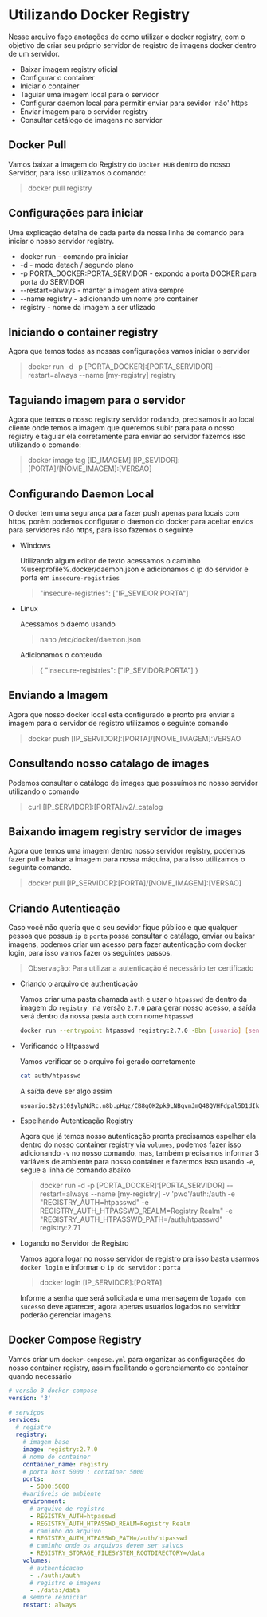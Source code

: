 # Utilizando Docker Registry

Nesse arquivo faço anotações de como utilizar o docker registry, com o objetivo de criar seu próprio servidor de registro de imagens docker dentro de um servidor.

- Baixar imagem registry oficial
- Configurar o container
- Iniciar o container
- Taguiar uma imagem local para o servidor
- Configurar daemon local para permitir enviar para sevidor 'não' https
- Enviar imagem para o servidor registry
- Consultar catálogo de imagens no servidor

## Docker Pull
Vamos baixar a imagem do Registry do ``Docker HUB`` dentro do nosso Servidor, para isso utilizamos o comando:
>docker pull registry

## Configurações para iniciar
Uma explicação detalha de cada parte da nossa linha de comando para iniciar o nosso servidor registry.

- docker run - comando pra iniciar
- -d - modo detach / segundo plano
- -p PORTA_DOCKER:PORTA_SERVIDOR - expondo a porta DOCKER para porta do SERVIDOR
- --restart=always - manter a imagem ativa sempre
- --name registry - adicionando um nome pro container
- registry - nome da imagem a ser utlizado

## Iniciando o container registry
Agora que temos todas as nossas configurações vamos iniciar o servidor
>docker run -d -p [PORTA_DOCKER]:[PORTA_SERVIDOR] --restart=always --name [my-registry] registry


## Taguiando imagem para o servidor
Agora que temos o nosso registry servidor rodando, precisamos ir ao local cliente onde temos a imagem
que queremos subir para para o nosso registry e taguiar ela corretamente para enviar ao servidor
fazemos isso utilizando o comando:
>docker image tag [ID_IMAGEM] [IP_SEVIDOR]:[PORTA]/[NOME_IMAGEM]:[VERSAO]

## Configurando Daemon Local
O docker tem uma segurança para fazer push apenas para locais com https, porém podemos configurar
o daemon do docker para aceitar envios para servidores não https, para isso fazemos o seguinte

- Windows

    Utilizando algum editor de texto acessamos o caminho %userprofile%\.docker/daemon.json e adicionamos o ip do servidor e porta em ``insecure-registries``
    >"insecure-registries": ["IP_SEVIDOR:PORTA"]

- Linux

    Acessamos o daemo usando
    >nano /etc/docker/daemon.json

    Adicionamos o conteudo
    >{ "insecure-registries": ["IP_SEVIDOR:PORTA"] }

## Enviando a Imagem
Agora que nosso docker local esta configurado e pronto pra enviar a imagem para o servidor de registro
utilizamos o seguinte comando
>docker push [IP_SERVIDOR]:[PORTA]/[NOME_IMAGEM]:VERSAO

## Consultando nosso catalago de images
Podemos consultar o catálogo de images que possuímos no nosso servidor utilizando o comando
>curl [IP_SERVIDOR]:[PORTA]/v2/_catalog


## Baixando imagem registry servidor de images
Agora que temos uma imagem dentro nosso servidor registry, podemos fazer pull e baixar a imagem para nossa máquina, para isso utilizamos o seguinte comando.
>docker pull [IP_SERVIDOR]:[PORTA]/[NOME_IMAGEM]:[VERSAO]

## Criando Autenticação
Caso você não queria que o seu sevidor fique público e que qualquer pessoa que possua ``ip`` e ``porta`` possa consultar o catálago, enviar ou baixar imagens, podemos criar um acesso para fazer autenticação com docker login, para isso vamos fazer os seguintes passos.

>Observação: Para utilizar a autenticação é necessário ter certificado

* Criando o arquivo de authenticação

    Vamos criar uma pasta chamada ``auth`` e usar o ``htpasswd`` de dentro da imagem do ``registry `` na versão ``2.7.0`` para gerar nosso acesso, a saída será dentro da nossa pasta ``auth`` com nome ``htpasswd``

    ```sh
    docker run --entrypoint htpasswd registry:2.7.0 -Bbn [usuario] [senha] > /auth/htpasswd
    ```

* Verificando o Htpasswd

    Vamos verificar se o arquivo foi gerado corretamente
    ```sh
    cat auth/htpasswd
    ```
    A saída deve ser algo assim
    ```
    usuario:$2y$10$ylpNdRc.n8b.pHqz/CB8gOK2pk9LNBqvmJmQ48QVHFdpal5D1dIkC
    ```

* Espelhando Autenticação Registry

    Agora que já temos nosso autenticação pronta precisamos espelhar ela dentro do nosso container registry via ``volumes``, podemos fazer isso adicionando ``-v`` no nosso comando, mas, também precisamos informar 3 variáveis de ambiente para nosso container e fazermos isso usando ``-e``, segue a linha de comando abaixo

    >docker run -d -p [PORTA_DOCKER]:[PORTA_SERVIDOR] --restart=always --name [my-registry] -v 'pwd'/auth:/auth -e "REGISTRY_AUTH=htpasswd" -e REGISTRY_AUTH_HTPASSWD_REALM=Registry Realm"  -e "REGISTRY_AUTH_HTPASSWD_PATH=/auth/htpasswd" registry:2.71

* Logando no Servidor de Registro

    Vamos agora logar no nosso servidor de registro pra isso basta usarmos ``docker login`` e informar o ``ip do servidor`` : ``porta``
    
    >docker login [IP_SERVIDOR]:[PORTA]

    Informe a senha que será solicitada e uma mensagem de ``logado com sucesso`` deve aparecer, agora apenas usuários logados no servidor poderão gerenciar imagens.

## Docker Compose Registry

Vamos criar um ``docker-compose.yml`` para organizar as configurações do nosso container registry, assim facilitando o gerenciamento do container quando necessário

```yml
# versão 3 docker-compose
version: '3'

# serviços
services:
  # registro
  registry:
    # imagem base
    image: registry:2.7.0
    # nome do container
    container_name: registry
    # porta host 5000 : container 5000
    ports:
      - 5000:5000
    #variáveis de ambiente
    environment:
      # arquivo de registro
      - REGISTRY_AUTH=htpasswd
      - REGISTRY_AUTH_HTPASSWD_REALM=Registry Realm
      # caminho do arquivo
      - REGISTRY_AUTH_HTPASSWD_PATH=/auth/htpasswd
      # caminho onde os arquivos devem ser salvos
      - REGISTRY_STORAGE_FILESYSTEM_ROOTDIRECTORY=/data
    volumes:
      # authenticacao
      - ./auth:/auth
      # registro e imagens
      - ./data:/data
    # sempre reiniciar
    restart: always
```